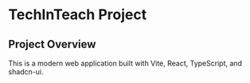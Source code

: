 # TechInTeach Project

## Project Overview

This is a modern web application built with Vite, React, TypeScript, and shadcn-ui.